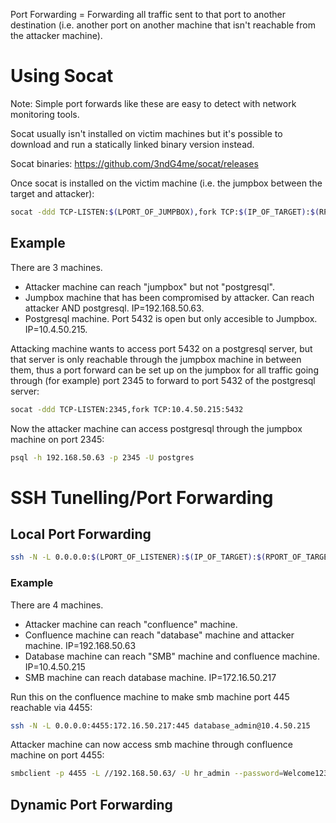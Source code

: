Port Forwarding = Forwarding all traffic sent to that port to another destination (i.e. another port on another machine that isn't reachable from the attacker machine).

# Using Socat
Note: Simple port forwards like these are easy to detect with network monitoring tools. 

Socat usually isn't installed on victim machines but it's possible to download and run a statically linked binary version instead.

Socat binaries: https://github.com/3ndG4me/socat/releases

Once socat is installed on the victim machine (i.e. the jumpbox between the target and attacker):
```bash
socat -ddd TCP-LISTEN:$(LPORT_OF_JUMPBOX),fork TCP:$(IP_OF_TARGET):$(RPORT_OF_TARGET)
```
## Example
There are 3 machines.
* Attacker machine can reach "jumpbox" but not "postgresql".
* Jumpbox machine that has been compromised by attacker. Can reach attacker AND postgresql. IP=192.168.50.63.
* Postgresql machine. Port 5432 is open but only accesible to Jumpbox. IP=10.4.50.215.

Attacking machine wants to access port 5432 on a postgresql server, but that server is only reachable through the jumpbox machine in between them, thus a port forward can be set up on the jumpbox for all traffic going through (for example) port 2345 to forward to port 5432 of the postgresql server:
```bash
socat -ddd TCP-LISTEN:2345,fork TCP:10.4.50.215:5432
```
Now the attacker machine can access postgresql through the jumpbox machine on port 2345:
```bash
psql -h 192.168.50.63 -p 2345 -U postgres
```
# SSH Tunelling/Port Forwarding
## Local Port Forwarding
```bash
ssh -N -L 0.0.0.0:$(LPORT_OF_LISTENER):$(IP_OF_TARGET):$(RPORT_OF_TARGET) $(SSH_USER)@$(IP_OF_JUMPBOX)
```
### Example
There are 4 machines.
* Attacker machine can reach "confluence" machine.
* Confluence machine can reach "database" machine and attacker machine. IP=192.168.50.63
* Database machine can reach "SMB" machine and confluence machine. IP=10.4.50.215
* SMB machine can reach database machine. IP=172.16.50.217

Run this on the confluence machine to make smb machine port 445 reachable via 4455:
```bash
ssh -N -L 0.0.0.0:4455:172.16.50.217:445 database_admin@10.4.50.215
```
Attacker machine can now access smb machine through confluence machine on port 4455:
```bash
smbclient -p 4455 -L //192.168.50.63/ -U hr_admin --password=Welcome1234
```
## Dynamic Port Forwarding
